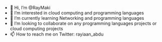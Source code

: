 - 👋 Hi, I’m @RayMaki
- 👀 I’m interested in cloud computing and programming languages 
- 🌱 I’m currently learning Networking and programming languages 
- 💞️ I’m looking to collaborate on any programming languages projects or cloud computing projects 
- 📫 How to reach me on Twitter: rayiaan_abdu 

<!---
RayMaki/RayMaki is a ✨ special ✨ repository because its `README.md` (this file) appears on your GitHub profile.
You can click the Preview link to take a look at your changes.
--->
